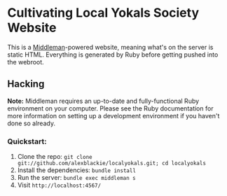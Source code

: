 # Cultivating Local Yokals Society Website

This is a [Middleman](http://middlemanapp.com/)-powered website, meaning what's
on the server is static HTML. Everything is generated by Ruby before getting
pushed into the webroot.

## Hacking

**Note:** Middleman requires an up-to-date and fully-functional Ruby environment
on your computer. Please see the Ruby documentation for more information on
setting up a development environment if you haven't done so already.

### Quickstart:

1. Clone the repo: `git clone git://github.com/alexblackie/localyokals.git; cd localyokals`
2. Install the dependencies: `bundle install`
3. Run the server: `bundle exec middleman s`
4. Visit `http://localhost:4567/`
